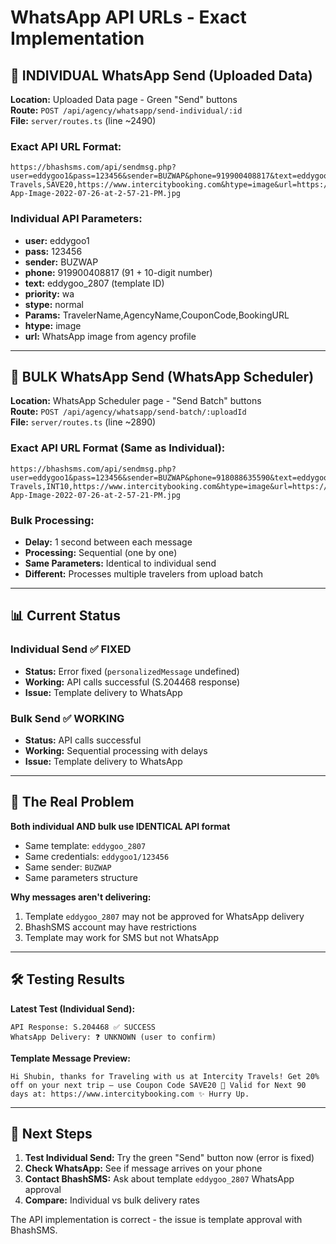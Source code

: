 # WhatsApp API URLs - Exact Implementation

## 🔗 INDIVIDUAL WhatsApp Send (Uploaded Data)

**Location:** Uploaded Data page - Green "Send" buttons  
**Route:** `POST /api/agency/whatsapp/send-individual/:id`  
**File:** `server/routes.ts` (line ~2490)

### Exact API URL Format:
```
https://bhashsms.com/api/sendmsg.php?user=eddygoo1&pass=123456&sender=BUZWAP&phone=919900408817&text=eddygoo_2807&priority=wa&stype=normal&Params=Shubin,Intercity Travels,SAVE20,https://www.intercitybooking.com&htype=image&url=https://i.ibb.co/9w4vXVY/Whats-App-Image-2022-07-26-at-2-57-21-PM.jpg
```

### Individual API Parameters:
- **user:** eddygoo1
- **pass:** 123456  
- **sender:** BUZWAP
- **phone:** 919900408817 (91 + 10-digit number)
- **text:** eddygoo_2807 (template ID)
- **priority:** wa
- **stype:** normal
- **Params:** TravelerName,AgencyName,CouponCode,BookingURL
- **htype:** image
- **url:** WhatsApp image from agency profile

---

## 🔗 BULK WhatsApp Send (WhatsApp Scheduler)

**Location:** WhatsApp Scheduler page - "Send Batch" buttons  
**Route:** `POST /api/agency/whatsapp/send-batch/:uploadId`  
**File:** `server/routes.ts` (line ~2890)

### Exact API URL Format (Same as Individual):
```
https://bhashsms.com/api/sendmsg.php?user=eddygoo1&pass=123456&sender=BUZWAP&phone=918088635590&text=eddygoo_2807&priority=wa&stype=normal&Params=Sukan,Intercity Travels,INT10,https://www.intercitybooking.com&htype=image&url=https://i.ibb.co/9w4vXVY/Whats-App-Image-2022-07-26-at-2-57-21-PM.jpg
```

### Bulk Processing:
- **Delay:** 1 second between each message
- **Processing:** Sequential (one by one)
- **Same Parameters:** Identical to individual send
- **Different:** Processes multiple travelers from upload batch

---

## 📊 Current Status

### Individual Send ✅ FIXED
- **Status:** Error fixed (`personalizedMessage` undefined)
- **Working:** API calls successful (S.204468 response)
- **Issue:** Template delivery to WhatsApp

### Bulk Send ✅ WORKING  
- **Status:** API calls successful
- **Working:** Sequential processing with delays
- **Issue:** Template delivery to WhatsApp

---

## 🚨 The Real Problem

**Both individual AND bulk use IDENTICAL API format**
- Same template: `eddygoo_2807`
- Same credentials: `eddygoo1/123456`
- Same sender: `BUZWAP`
- Same parameters structure

**Why messages aren't delivering:**
1. Template `eddygoo_2807` may not be approved for WhatsApp delivery
2. BhashSMS account may have restrictions
3. Template may work for SMS but not WhatsApp

---

## 🛠️ Testing Results

**Latest Test (Individual Send):**
```
API Response: S.204468 ✅ SUCCESS
WhatsApp Delivery: ❓ UNKNOWN (user to confirm)
```

**Template Message Preview:**
```
Hi Shubin, thanks for Traveling with us at Intercity Travels! Get 20% off on your next trip – use Coupon Code SAVE20 🚀 Valid for Next 90 days at: https://www.intercitybooking.com ✨ Hurry Up.
```

---

## 🎯 Next Steps

1. **Test Individual Send:** Try the green "Send" button now (error is fixed)
2. **Check WhatsApp:** See if message arrives on your phone
3. **Contact BhashSMS:** Ask about template `eddygoo_2807` WhatsApp approval
4. **Compare:** Individual vs bulk delivery rates

The API implementation is correct - the issue is template approval with BhashSMS.